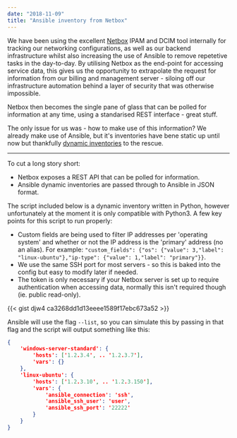 ```yaml
---
date: "2018-11-09"
title: "Ansible inventory from Netbox"
---
```


We have been using the excellent [Netbox](https://github.com/digitalocean/netbox) IPAM and DCIM tool internally for tracking our networking configurations, as well as our backend infrastructure whilst also increasing the use of Ansible to remove repetetive tasks in the day-to-day. By utilising Netbox as the end-point for accessing service data, this gives us the opportunity to extrapolate the request for information from our billing and management server - siloing off our infrastructure automation behind a layer of security that was otherwise impossible.

Netbox then becomes the single pane of glass that can be polled for information at any time, using a standarised REST interface - great stuff.

The only issue for us was - how to make use of this information? We already make use of Ansible, but it's inventories have bene static up until now but thankfully [dynamic inventories](https://docs.ansible.com/ansible/2.7/user_guide/intro_dynamic_inventory.html) to the rescue.

- - - -

To cut a long story short:

* Netbox exposes a REST API that can be polled for information.
* Ansible dynamic inventories are passed through to Ansible in JSON format.

The script included below is a dynamic inventory written in Python, however unfortunately at the moment it is only compatible with Python3. A few key points for this script to run properly:

* Custom fields are being used to filter IP addresses per 'operating system' and whether or not the IP address is the 'primary' address (no an alias). For example: `"custom_fields": {"os": {"value": 3,"label": "linux-ubuntu"},"ip-type": {"value": 1,"label": "primary"}}`.
* We use the same SSH port for most servers - so this is baked into the config but easy to modify later if needed.
* The token is only necessary if your Netbox server is set up to require authentication when accessing data, normally this isn't required though (ie. public read-only).

{{< gist djw4 ca3268dd1d13eeee1589f17ebc673a52 >}}

Ansible will use the flag `--list`, so you can simulate this by passing in that flag and the script will output something like this:

```json
{
    'windows-server-standard': {
        'hosts': ['1.2.3.4', .. '1.2.3.7'],
        'vars': {}
    },
    'linux-ubuntu': {
        'hosts': ['1.2.3.10', .. '1.2.3.150'],
        'vars': {
            'ansible_connection': 'ssh',
            'ansible_ssh_user': 'user',
            'ansible_ssh_port': '22222'
        }
    }
}
```

